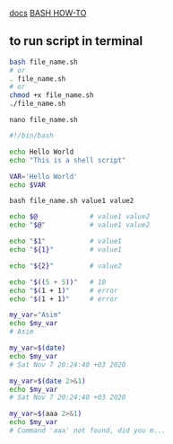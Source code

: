 [docs](https://www.shellscript.sh/index.html)
[BASH HOW-TO](http://tldp.org/HOWTO/Bash-Prog-Intro-HOWTO.html)


## to run script in terminal
```bash
bash file_name.sh
# or
. file_name.sh
# or
chmod +x file_name.sh
./file_name.sh
```


`nano file_name.sh`
```bash
#!/bin/bash

echo Hello World
echo "This is a shell script"

VAR='Hello World'
echo $VAR
```


`bash file_name.sh value1 value2`
```bash
echo $@             # value1 value2
echo "$@"           # value1 value2

echo "$1"           # value1
echo "${1}"         # value1

echo "${2}"         # value2

echo "$((5 + 5))"   # 10
echo "$(1 + 1)"     # error
echo "$(1 + 1)"     # error
```


```bash
my_var="Asim"
echo $my_var
# Asim

my_var=$(date)
echo $my_var
# Sat Nov 7 20:24:40 +03 2020

my_var=$(date 2>&1)
echo $my_var
# Sat Nov 7 20:24:40 +03 2020

my_var=$(aaa 2>&1)
echo $my_var
# Command 'aaa' not found, did you m...
```
